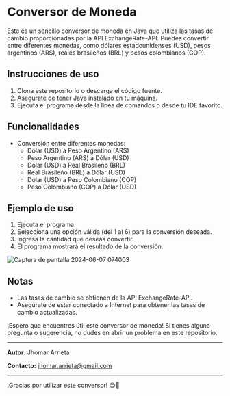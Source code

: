 # Conversor de Moneda

Este es un sencillo conversor de moneda en Java que utiliza las tasas de cambio proporcionadas por la API ExchangeRate-API. Puedes convertir entre diferentes monedas, como dólares estadounidenses (USD), pesos argentinos (ARS), reales brasileños (BRL) y pesos colombianos (COP).

## Instrucciones de uso

1. Clona este repositorio o descarga el código fuente.
2. Asegúrate de tener Java instalado en tu máquina.
3. Ejecuta el programa desde la línea de comandos o desde tu IDE favorito.

## Funcionalidades

- Conversión entre diferentes monedas:
  - Dólar (USD) a Peso Argentino (ARS)
  - Peso Argentino (ARS) a Dólar (USD)
  - Dólar (USD) a Real Brasileño (BRL)
  - Real Brasileño (BRL) a Dólar (USD)
  - Dólar (USD) a Peso Colombiano (COP)
  - Peso Colombiano (COP) a Dólar (USD)

## Ejemplo de uso

1. Ejecuta el programa.
2. Selecciona una opción válida (del 1 al 6) para la conversión deseada.
3. Ingresa la cantidad que deseas convertir.
4. El programa mostrará el resultado de la conversión.

![Captura de pantalla 2024-06-07 074003](https://github.com/JhomarArrieta/ConversorChallenge_Alura/assets/126852142/5a282796-a3f7-476c-bd59-d8a8a1fcd049)


## Notas

- Las tasas de cambio se obtienen de la API ExchangeRate-API.
- Asegúrate de estar conectado a Internet para obtener las tasas de cambio actualizadas.

¡Espero que encuentres útil este conversor de moneda! Si tienes alguna pregunta o sugerencia, no dudes en abrir un problema en este repositorio.

---

**Autor:** Jhomar Arrieta

**Contacto:** jhomar.arrieta@gmail.com

---

¡Gracias por utilizar este conversor! 😊🚀
